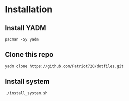 # Installation
## Install YADM
`pacman -Sy yadm`
## Clone this repo
`yadm clone https://github.com/Patriot720/dotfiles.git`
## Install system
`./install_system.sh`
